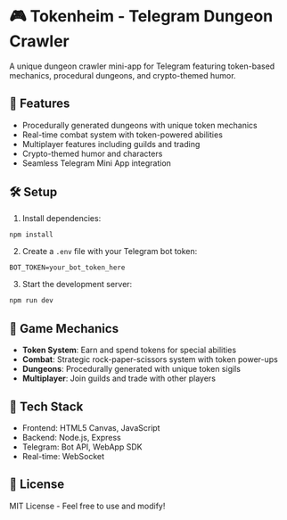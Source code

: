 # 🎮 Tokenheim - Telegram Dungeon Crawler

A unique dungeon crawler mini-app for Telegram featuring token-based mechanics, procedural dungeons, and crypto-themed humor.

## 🚀 Features

- Procedurally generated dungeons with unique token mechanics
- Real-time combat system with token-powered abilities
- Multiplayer features including guilds and trading
- Crypto-themed humor and characters
- Seamless Telegram Mini App integration

## 🛠️ Setup

1. Install dependencies:
```bash
npm install
```

2. Create a `.env` file with your Telegram bot token:
```
BOT_TOKEN=your_bot_token_here
```

3. Start the development server:
```bash
npm run dev
```

## 🎯 Game Mechanics

- **Token System**: Earn and spend tokens for special abilities
- **Combat**: Strategic rock-paper-scissors system with token power-ups
- **Dungeons**: Procedurally generated with unique token sigils
- **Multiplayer**: Join guilds and trade with other players

## 🔧 Tech Stack

- Frontend: HTML5 Canvas, JavaScript
- Backend: Node.js, Express
- Telegram: Bot API, WebApp SDK
- Real-time: WebSocket

## 📝 License

MIT License - Feel free to use and modify!